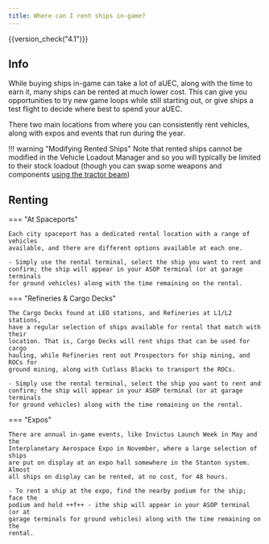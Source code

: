 ```yaml
---
title: Where can I rent ships in-game?
---
```


{{version_check("4.1")}}

## Info

While buying ships in-game can take a lot of aUEC, along with the time to earn
it, many ships can be rented at much lower cost. This can give you opportunities
to try new game loops while still starting out, or give ships a test flight to
decide where best to spend your aUEC.

There two main locations from where you can consistently rent vehicles, along
with expos and events that run during the year.

!!! warning "Modifying Rented Ships"
    Note that rented ships cannot be modified in the Vehicle Loadout Manager
    and so you will typically be limited to their stock loadout (though you
    can swap some weapons and components
    [using the tractor beam](./components/swap-components.md#using-a-tractor-beam))

## Renting

=== "At Spaceports"

    Each city spaceport has a dedicated rental location with a range of vehicles
    available, and there are different options available at each one.

    - Simply use the rental terminal, select the ship you want to rent and
    confirm; the ship will appear in your ASOP terminal (or at garage terminals
    for ground vehicles) along with the time remaining on the rental.

=== "Refineries & Cargo Decks"

    The Cargo Decks found at LEO stations, and Refineries at L1/L2 stations,
    have a regular selection of ships available for rental that match with their
    location. That is, Cargo Decks will rent ships that can be used for cargo
    hauling, while Refineries rent out Prospectors for ship mining, and ROCs for
    ground mining, along with Cutlass Blacks to transport the ROCs.

    - Simply use the rental terminal, select the ship you want to rent and
    confirm; the ship will appear in your ASOP terminal (or at garage terminals
    for ground vehicles) along with the time remaining on the rental.

=== "Expos"

    There are annual in-game events, like Invictus Launch Week in May and the
    Interplanetary Aerospace Expo in November, where a large selection of ships
    are put on display at an expo hall somewhere in the Stanton system. Almost
    all ships on display can be rented, at no cost, for 48 hours.

    - To rent a ship at the expo, find the nearby podium for the ship; face the
    podium and hold ++f++ - ithe ship will appear in your ASOP terminal (or at
    garage terminals for ground vehicles) along with the time remaining on the
    rental.
